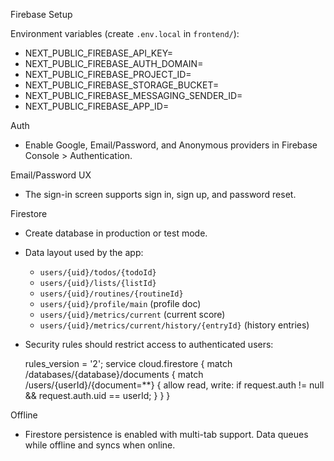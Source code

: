 Firebase Setup

Environment variables (create `.env.local` in `frontend/`):

- NEXT_PUBLIC_FIREBASE_API_KEY=
- NEXT_PUBLIC_FIREBASE_AUTH_DOMAIN=
- NEXT_PUBLIC_FIREBASE_PROJECT_ID=
- NEXT_PUBLIC_FIREBASE_STORAGE_BUCKET=
- NEXT_PUBLIC_FIREBASE_MESSAGING_SENDER_ID=
- NEXT_PUBLIC_FIREBASE_APP_ID=

Auth
- Enable Google, Email/Password, and Anonymous providers in Firebase Console > Authentication.

Email/Password UX
- The sign-in screen supports sign in, sign up, and password reset.

Firestore
- Create database in production or test mode.
- Data layout used by the app:
  - `users/{uid}/todos/{todoId}`
  - `users/{uid}/lists/{listId}`
  - `users/{uid}/routines/{routineId}`
  - `users/{uid}/profile/main` (profile doc)
  - `users/{uid}/metrics/current` (current score)
  - `users/{uid}/metrics/current/history/{entryId}` (history entries)
- Security rules should restrict access to authenticated users:

  rules_version = '2';
  service cloud.firestore {
    match /databases/{database}/documents {
      match /users/{userId}/{document=**} {
        allow read, write: if request.auth != null && request.auth.uid == userId;
      }
    }
  }

Offline
- Firestore persistence is enabled with multi-tab support. Data queues while offline and syncs when online.
